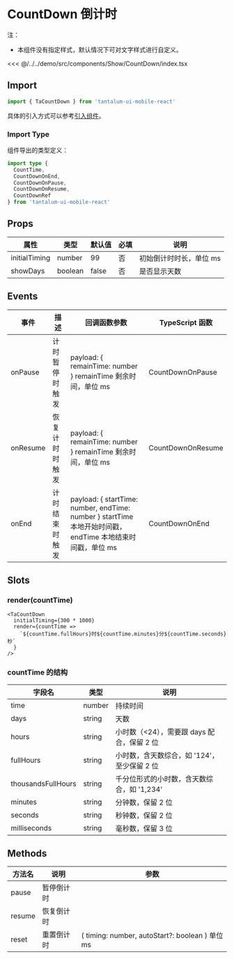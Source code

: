 # CountDown 倒计时

注：

- 本组件没有指定样式，默认情况下可对文字样式进行自定义。

<CodeDemo name="CountDown">

<<< @/../../demo/src/components/Show/CountDown/index.tsx

</CodeDemo>

## Import

```js
import { TaCountDown } from 'tantalum-ui-mobile-react'
```

具体的引入方式可以参考[引入组件](../guide/import.md)。

### Import Type

组件导出的类型定义：

```ts
import type {
  CountTime,
  CountDownOnEnd,
  CountDownOnPause,
  CountDownOnResume,
  CountDownRef
} from 'tantalum-ui-mobile-react'
```

## Props

| 属性          | 类型    | 默认值 | 必填 | 说明                    |
| ------------- | ------- | ------ | ---- | ----------------------- |
| initialTiming | number  | 99     | 否   | 初始倒计时时长，单位 ms |
| showDays      | boolean | false  | 否   | 是否显示天数            |

## Events

| 事件     | 描述           | 回调函数参数                                                                                              | TypeScript 函数   |
| -------- | -------------- | --------------------------------------------------------------------------------------------------------- | ----------------- |
| onPause  | 计时暂停时触发 | payload: { remainTime: number } remainTime 剩余时间，单位 ms                                              | CountDownOnPause  |
| onResume | 恢复计时时触发 | payload: { remainTime: number } remainTime 剩余时间，单位 ms                                              | CountDownOnResume |
| onEnd    | 计时结束时触发 | payload: { startTime: number, endTime: number } startTime 本地开始时间戳，endTime 本地结束时间戳，单位 ms | CountDownOnEnd    |

## Slots

### render(countTime)

```tsx
<TaCountDown
  initialTiming={300 * 1000}
  render={countTime =>
    `${countTime.fullHours}时${countTime.minutes}分${countTime.seconds}秒`
  }
/>
```

### countTime 的结构

| 字段名             | 类型   | 说明                                        |
| ------------------ | ------ | ------------------------------------------- |
| time               | number | 持续时间                                    |
| days               | string | 天数                                        |
| hours              | string | 小时数（<24），需要跟 days 配合，保留 2 位  |
| fullHours          | string | 小时数，含天数综合，如 '124'，至少保留 2 位 |
| thousandsFullHours | string | 千分位形式的小时数，含天数综合，如 '1,234'  |
| minutes            | string | 分钟数，保留 2 位                           |
| seconds            | string | 秒钟数，保留 2 位                           |
| milliseconds       | string | 毫秒数，保留 3 位                           |

## Methods

| 方法名 | 说明       | 参数                                            |
| ------ | ---------- | ----------------------------------------------- |
| pause  | 暂停倒计时 |                                                 |
| resume | 恢复倒计时 |                                                 |
| reset  | 重置倒计时 | ( timing: number, autoStart?: boolean ) 单位 ms |
